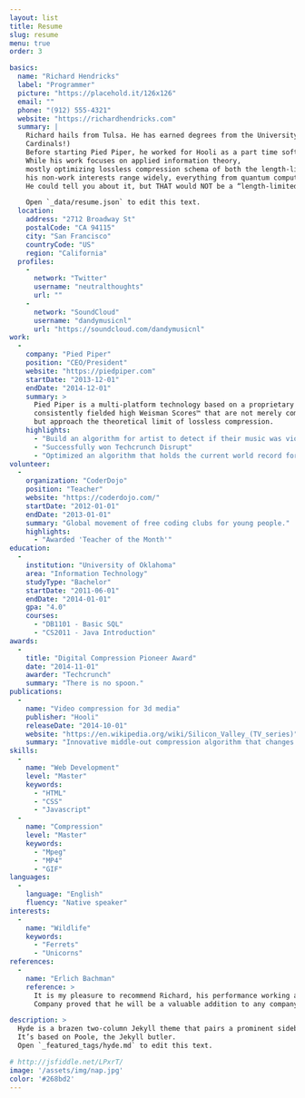 ```yaml
---
layout: list
title: Resume
slug: resume
menu: true
order: 3

basics:
  name: "Richard Hendricks"
  label: "Programmer"
  picture: "https://placehold.it/126x126"
  email: ""
  phone: "(912) 555-4321"
  website: "https://richardhendricks.com"
  summary: |
    Richard hails from Tulsa. He has earned degrees from the University of Oklahoma and Stanford. (Go Sooners and
    Cardinals!)
    Before starting Pied Piper, he worked for Hooli as a part time software developer.
    While his work focuses on applied information theory,
    mostly optimizing lossless compression schema of both the length-limited and adaptive variants,
    his non-work interests range widely, everything from quantum computing to chaos theory.
    He could tell you about it, but THAT would NOT be a “length-limited” conversation!

    Open `_data/resume.json` to edit this text.
  location:
    address: "2712 Broadway St"
    postalCode: "CA 94115"
    city: "San Francisco"
    countryCode: "US"
    region: "California"
  profiles:
    -
      network: "Twitter"
      username: "neutralthoughts"
      url: ""
    -
      network: "SoundCloud"
      username: "dandymusicnl"
      url: "https://soundcloud.com/dandymusicnl"
work:
  -
    company: "Pied Piper"
    position: "CEO/President"
    website: "https://piedpiper.com"
    startDate: "2013-12-01"
    endDate: "2014-12-01"
    summary: >
      Pied Piper is a multi-platform technology based on a proprietary universal compression algorithm that has
      consistently fielded high Weisman Scores™ that are not merely competitive,
      but approach the theoretical limit of lossless compression.
    highlights:
      - "Build an algorithm for artist to detect if their music was violating copy right infringement laws"
      - "Successfully won Techcrunch Disrupt"
      - "Optimized an algorithm that holds the current world record for Weisman Scores"
volunteer:
  -
    organization: "CoderDojo"
    position: "Teacher"
    website: "https://coderdojo.com/"
    startDate: "2012-01-01"
    endDate: "2013-01-01"
    summary: "Global movement of free coding clubs for young people."
    highlights:
      - "Awarded 'Teacher of the Month'"
education:
  -
    institution: "University of Oklahoma"
    area: "Information Technology"
    studyType: "Bachelor"
    startDate: "2011-06-01"
    endDate: "2014-01-01"
    gpa: "4.0"
    courses:
      - "DB1101 - Basic SQL"
      - "CS2011 - Java Introduction"
awards:
  -
    title: "Digital Compression Pioneer Award"
    date: "2014-11-01"
    awarder: "Techcrunch"
    summary: "There is no spoon."
publications:
  -
    name: "Video compression for 3d media"
    publisher: "Hooli"
    releaseDate: "2014-10-01"
    website: "https://en.wikipedia.org/wiki/Silicon_Valley_(TV_series)"
    summary: "Innovative middle-out compression algorithm that changes the way we store data."
skills:
  -
    name: "Web Development"
    level: "Master"
    keywords:
      - "HTML"
      - "CSS"
      - "Javascript"
  -
    name: "Compression"
    level: "Master"
    keywords:
      - "Mpeg"
      - "MP4"
      - "GIF"
languages:
  -
    language: "English"
    fluency: "Native speaker"
interests:
  -
    name: "Wildlife"
    keywords:
      - "Ferrets"
      - "Unicorns"
references:
  -
    name: "Erlich Bachman"
    reference: >
      It is my pleasure to recommend Richard, his performance working as a consultant for Main St.
      Company proved that he will be a valuable addition to any company.

description: >
  Hyde is a brazen two-column Jekyll theme that pairs a prominent sidebar with uncomplicated content.
  It’s based on Poole, the Jekyll butler.
  Open `_featured_tags/hyde.md` to edit this text.

# http://jsfiddle.net/LPxrT/
image: '/assets/img/nap.jpg'
color: '#268bd2'
---
```

